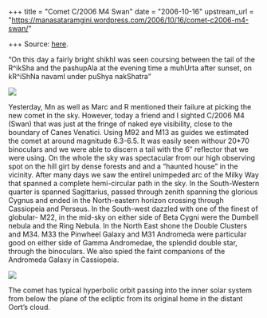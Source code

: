 +++
title = "Comet C/2006 M4 Swan"
date = "2006-10-16"
upstream_url = "https://manasataramgini.wordpress.com/2006/10/16/comet-c2006-m4-swan/"

+++
Source: [here](https://manasataramgini.wordpress.com/2006/10/16/comet-c2006-m4-swan/).

“On this day a fairly bright shikhI was seen coursing between the tail
of the R^ikSha and the pashupAla at the evening time a muhUrta after
sunset, on kR^iShNa navamI under puShya nakShatra”

[![](https://i0.wp.com/photos1.blogger.com/blogger2/6438/855/320/comet_swan.jpg)](http://photos1.blogger.com/blogger2/6438/855/1600/comet_swan.jpg)

Yesterday, Mn as well as Marc and R mentioned their failure at picking
the new comet in the sky. However, today a friend and I sighted C/2006
M4 (Swan) that was just at the fringe of naked eye visibility, close to
the boundary of Canes Venatici. Using M92 and M13 as guides we estimated
the comet at around magnitude 6.3-6.5. It was easily seen withour 20\*70
binoculars and we were able to discern a tail with the 6″ reflector that
we were using. On the whole the sky was spectacular from our high
observing spot on the hill girt by dense forests and and a “haunted
house” in the vicinity. After many days we saw the entirel unimpeded arc
of the Milky Way that spanned a complete hemi-circular path in the sky.
In the South-Western quarter is spanned Sagittarius, passed through
zenith spanning the glorious Cygnus and ended in the North-eastern
horizon crossing through Cassiopeia and Perseus. In the South-west
dazzled with one of the finest of globular- M22, in the mid-sky on
either side of Beta Cygni were the Dumbell nebula and the Ring Nebula.
In the North East shone the Double Clusters and M34. M33 the Pinwheel
Galaxy and M31 Andromeda were particular good on either side of Gamma
Andromedae, the splendid double star, through the binoculars. We also
spied the faint companions of the Andromeda Galaxy in Cassiopeia.

[![](https://i2.wp.com/photos1.blogger.com/blogger2/6438/855/320/swan_comet2.png)](http://photos1.blogger.com/blogger2/6438/855/1600/swan_comet2.gif)

The comet has typical hyperbolic orbit passing into the inner solar
system from below the plane of the ecliptic from its original home in
the distant Oort’s cloud.

